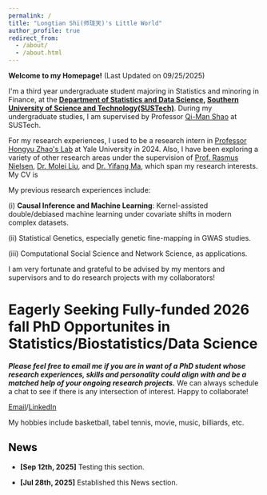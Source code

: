 ```yaml
---
permalink: /
title: "Longtian Shi(师珑天)'s Little World"
author_profile: true
redirect_from: 
  - /about/
  - /about.html
---
```


**Welcome to my Homepage!** (Last Updated on 09/25/2025)

I'm a third year undergraduate student majoring in Statistics and minoring in Finance, at the **[Department of Statistics and Data Science](https://stat-ds.sustech.edu.cn/?lang=en-us), [Southern University of Science and Technology(SUSTech)](https://www.sustech.edu.cn/en/)**. During my undergraduate studies, I am supervised by Professor [Qi-Man Shao](https://www.sustech.edu.cn/en/faculties/shaoqiman.html) at SUSTech.

For my research experiences, I used to be a research intern in [Professor Hongyu Zhao's Lab](https://zhaocenter.org/) at Yale University in 2024. Also, I have been exploring a variety of other research areas under the supervision of [Prof. Rasmus Nielsen](https://statistics.berkeley.edu/people/rasmus-nielsen), [Dr. Molei Liu](https://moleibobliu.github.io/), and [Dr. Yifang Ma](https://www.sustech.edu.cn/en/faculties/mayifang.html), which span my research interests. My CV is 

My previous research experiences include:

(i) **Causal Inference and Machine Learning**: Kernel-assisted double/debiased machine learning under covariate shifts in modern complex datasets.

(ii) Statistical Genetics, especially genetic fine-mapping in GWAS studies.

(iii) Computational Social Science and Network Science, as applications.

I am very fortunate and grateful to be advised by my mentors and supervisors and to do research projects with my collaborators!

Eagerly Seeking Fully-funded 2026 fall PhD Opportunites in Statistics/Biostatistics/Data Science
======
***Please feel free to email me if you are in want of a PhD student whose research experiences, skills and personality could align with and be a matched help of your ongoing research projects.*** We can always schedule a chat to see if there is any intersection of interest. Happy to collaborate!

[Email](shilt2022@mail.sustech.edu.cn)/[LinkedIn](https://www.linkedin.com/in/longtian-shi-280b14315/)


My hobbies include basketball, tabel tennis, movie, music, billiards, etc.



## <font color = '#000000'>News</font>



* **[Sep 12th, 2025]** Testing this section.


* **[Jul 28th, 2025]** Established this News section.



<div  style = "display:block;width:400px;height:400px">
<script type="text/javascript" id="clstr_globe" src="//clustrmaps.com/globe.js?d=hz6k6GhkBzNXk-zatck70bB_OnevtaTUx9GNaLEP09E"></script>

  
</div>
